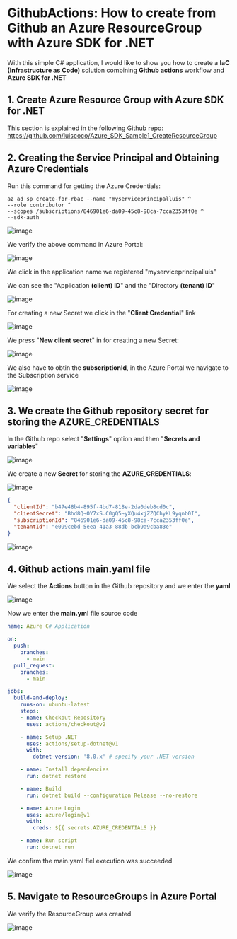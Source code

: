 # GithubActions: How to create from Github an Azure ResourceGroup with Azure SDK for .NET

With this simple C# application, I would like to show you how to create a **IaC (Infrastructure as Code)** solution combining **Github actions** workflow and **Azure SDK for .NET**

## 1. Create Azure Resource Group with Azure SDK for .NET

This section is explained in the following Github repo: https://github.com/luiscoco/Azure_SDK_Sample1_CreateResourceGroup

## 2. Creating the Service Principal and Obtaining Azure Credentials

Run this command for getting the Azure Credentials:

```
az ad sp create-for-rbac --name "myserviceprincipalluis" ^
--role contributor ^
--scopes /subscriptions/846901e6-da09-45c8-98ca-7cca2353ff0e ^
--sdk-auth
```

![image](https://github.com/luiscoco/GithuActions_Azure_SDK_for_dotNET_/assets/32194879/4cb352d6-79de-420b-9087-07520bc754c7)

We verify the above command in Azure Portal: 

![image](https://github.com/luiscoco/GithuActions_Azure_SDK_for_dotNET_/assets/32194879/0dfd3327-4593-493d-b80b-0736e1a6ee7b)

We click in the application name we registered "myserviceprincipalluis"

We can see the "Application **(client) ID**" and the "Directory **(tenant) ID**"

![image](https://github.com/luiscoco/GithuActions_Azure_SDK_for_dotNET_/assets/32194879/ca75212a-438b-4b05-a560-887e15b67133)

For creating a new Secret we click in the "**Client Credential**" link

![image](https://github.com/luiscoco/GithuActions_Azure_SDK_for_dotNET_/assets/32194879/b5d93270-74dd-451e-a724-b0db2bb6838e)

We press "**New client secret**"  in  for creating a new Secret:

![image](https://github.com/luiscoco/GithuActions_Azure_SDK_for_dotNET/assets/32194879/0fa9e059-4f8c-4eb6-a0aa-f8af2a629343)

We also have to obtin the **subscriptionId**, in the Azure Portal we navigate to the Subscription service

![image](https://github.com/luiscoco/GithuActions_Azure_SDK_for_dotNET/assets/32194879/1141663f-b614-4ac9-86ca-c9c117797ffb)

## 3. We create the Github repository secret for storing the AZURE_CREDENTIALS

In the Github repo select "**Settings**" option and then "**Secrets and variables**" 

![image](https://github.com/luiscoco/GithuActions_Azure_SDK_for_dotNET/assets/32194879/9c620941-61bb-40c0-8fe0-84e77aa84ff3)

We create a new **Secret** for storing the **AZURE_CREDENTIALS**:

![image](https://github.com/luiscoco/GithuActions_Azure_SDK_for_dotNET/assets/32194879/4578995c-40f5-4420-a35c-f28544c44434)

```json
{
  "clientId": "b47e48b4-895f-4bd7-818e-2da0deb8cd0c",
  "clientSecret": "Bhd8Q~OY7xS.C0gQ5~yXQu4xjZZQChyKL9yqnb0I",
  "subscriptionId": "846901e6-da09-45c8-98ca-7cca2353ff0e",
  "tenantId": "e099cebd-5eea-41a3-88db-bcb9a9cba83e"
}
```

![image](https://github.com/luiscoco/GithuActions_Azure_SDK_for_dotNET/assets/32194879/9e8bf2af-317e-492c-a3c1-03f354a30eff)

## 4. Github actions main.yaml file

We select the **Actions** button in the Github repository and we enter the **yaml**

![image](https://github.com/luiscoco/GithuActions_Azure_SDK_for_dotNET/assets/32194879/a074e10b-7836-4631-80e3-7391562cb7f7)

Now we enter the **main.yml** file source code

```yaml 
name: Azure C# Application

on:
  push:
    branches:
      - main
  pull_request:
    branches:
      - main

jobs:
  build-and-deploy:
    runs-on: ubuntu-latest
    steps:
    - name: Checkout Repository
      uses: actions/checkout@v2

    - name: Setup .NET
      uses: actions/setup-dotnet@v1
      with:
        dotnet-version: '8.0.x' # specify your .NET version

    - name: Install dependencies
      run: dotnet restore

    - name: Build
      run: dotnet build --configuration Release --no-restore

    - name: Azure Login
      uses: azure/login@v1
      with:
        creds: ${{ secrets.AZURE_CREDENTIALS }}

    - name: Run script
      run: dotnet run
```

We confirm the main.yaml fiel execution was succeeded

![image](https://github.com/luiscoco/GithuActions_Azure_SDK_for_dotNET/assets/32194879/1fba1cc7-9ebd-435e-a806-6bdbc9b0fc11)

## 5. Navigate to ResourceGroups in Azure Portal

We verify the ResourceGroup was created

![image](https://github.com/luiscoco/GithuActions_Azure_SDK_for_dotNET/assets/32194879/b0b69365-923c-4435-868c-8799cb67948f)
